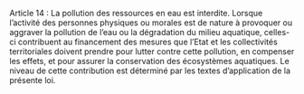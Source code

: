 Article 14 : La pollution des ressources en eau est interdite.
Lorsque l’activité des personnes physiques ou morales est de nature à provoquer ou aggraver la pollution de l’eau ou la dégradation du milieu aquatique, celles-ci contribuent au financement des mesures que l’Etat et les collectivités territoriales doivent prendre pour lutter contre cette pollution, en compenser les effets, et pour assurer la conservation des écosystèmes aquatiques.
Le niveau de cette contribution est déterminé par les textes d’application de la présente loi.